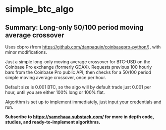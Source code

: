 # simple_btc_algo

## Summary: Long-only 50/100 period moving average crossover

Uses cbpro (from https://github.com/danpaquin/coinbasepro-python/), with minor modifications.

Just a simple long-only moving average crossover for BTC-USD on the Coinbase Pro exchange (formerly GDAX). Requests previous 100 hourly bars from the Coinbase Pro public API, then checks for a 50/100 period simple moving average crossover, once per hour.

Default size is 0.001 BTC, so the algo will by default trade just 0.001 per hour, until you are either 100% long or 100% flat.

Algorithm is set up to implement immediately, just input your credentials and run.

**Subscribe to https://samchaaa.substack.com/ for more in depth code, studies, and ready-to-implement algorithms.**
